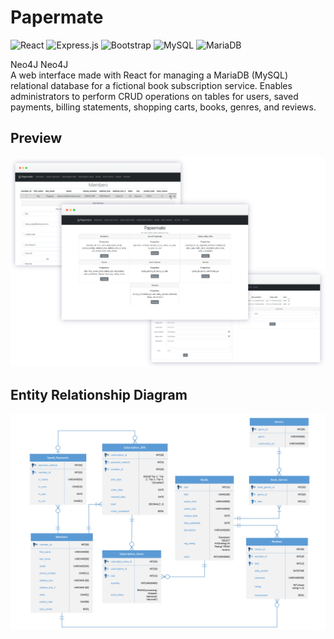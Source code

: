 # Papermate
![React](https://img.shields.io/badge/react-%2320232a.svg?style=for-the-badge&logo=react&logoColor=%2361DAFB)
![Express.js](https://img.shields.io/badge/express.js-%23404d59.svg?style=for-the-badge&logo=express&logoColor=%2361DAFB) ![Bootstrap](https://img.shields.io/badge/bootstrap-%238511FA.svg?style=for-the-badge&logo=bootstrap&logoColor=white) ![MySQL](https://img.shields.io/badge/mysql-%2300f.svg?style=for-the-badge&logo=mysql&logoColor=white) ![MariaDB](https://img.shields.io/badge/MariaDB-003545?style=for-the-badge&logo=mariadb&logoColor=white)

Neo4J	Neo4J	
A web interface made with React for managing a MariaDB (MySQL) relational database for a fictional book subscription service. Enables administrators to perform CRUD operations on tables for users, saved payments, billing statements, shopping carts, books, genres, and reviews.

## Preview 
![Papermate Preview](preview.png)

## Entity Relationship Diagram
![ERD](ERD.png)
